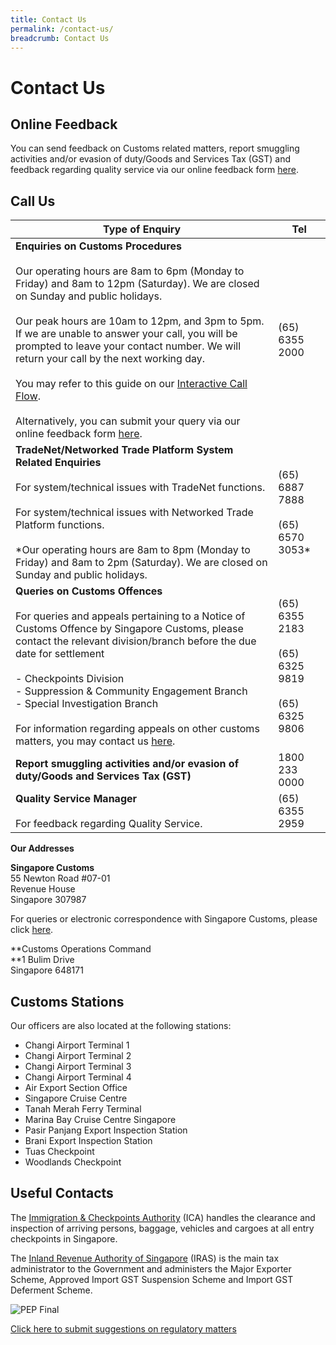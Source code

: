 ```yaml
---
title: Contact Us
permalink: /contact-us/
breadcrumb: Contact Us
---
```


# Contact Us

## Online Feedback

You can send feedback on Customs related matters, report smuggling activities and/or evasion of duty/Goods and Services Tax (GST) and feedback regarding quality service via our online feedback form  [here](https://www.customs.gov.sg/feedback).

## Call Us
| Type of Enquiry  | Tel |
|--|--|
| **Enquiries on Customs Procedures**<br> <br>Our operating hours are 8am to 6pm (Monday to Friday) and 8am to 12pm (Saturday). We are closed on Sunday and public holidays.<br><br>Our peak hours are 10am to 12pm, and 3pm to 5pm. If we are unable to answer your call, you will be prompted to leave your contact number. We will return your call by the next working day.<br><br>You may refer to this guide on our  [Interactive Call Flow](https://www.customs.gov.sg/-/media/cus/files/contact-us/guide-to-interactive-call-flow-nov-2019.pdf?la=en&hash=987EECAC2A3E7A2F8F76C3892B5404BDB9978151).<br><br>Alternatively, you can submit your query via our online feedback form  [here](https://www.customs.gov.sg/feedback).  |  (65) 6355 2000|
|**TradeNet/Networked Trade Platform System Related Enquiries**<br><br>For system/technical issues with TradeNet functions.<br><br>For system/technical issues with Networked Trade Platform functions.<br><br>*Our operating hours are 8am to 8pm (Monday to Friday) and 8am to 2pm (Saturday). We are closed on Sunday and public holidays.|(65) 6887 7888<br><br>(65) 6570 3053*|
|**Queries on Customs Offences**<br><br> For queries and appeals pertaining to a Notice of Customs Offence by Singapore Customs, please contact the relevant division/branch before the due date for settlement <br><br>- Checkpoints Division<br>- Suppression & Community Engagement Branch<br>- Special Investigation Branch <br><br>For information regarding appeals on other customs matters, you may contact us  [here](https://www.customs.gov.sg/feedback).|(65) 6355 2183<br><br>(65) 6325 9819<br><br>(65) 6325 9806|
|**Report smuggling activities and/or evasion of duty/Goods and Services Tax (GST)**|1800 233 0000|
|**Quality** **Service Manager**<br><br>For feedback regarding Quality Service.|(65) 6355 2959|

**Our Addresses**

**Singapore Customs**  
55 Newton Road #07-01  
Revenue House  
Singapore 307987  
  
For queries or electronic correspondence with Singapore Customs, please click  [here](https://www.customs.gov.sg/feedback).

**Customs Operations Command  
**1 Bulim Drive  
Singapore 648171

## Customs Stations

Our officers are also located at the following stations:

-   Changi Airport Terminal 1
-   Changi Airport Terminal 2
-   Changi Airport Terminal 3
-   Changi Airport Terminal 4
-   Air Export Section Office
-   Singapore Cruise Centre
-   Tanah Merah Ferry Terminal
-   Marina Bay Cruise Centre Singapore
-   Pasir Panjang Export Inspection Station
-   Brani Export Inspection Station
-   Tuas Checkpoint
-   Woodlands Checkpoint

## Useful Contacts

The [Immigration & Checkpoints Authority](http://www.ica.gov.sg/)  (ICA) handles the clearance and inspection of arriving persons, baggage, vehicles and cargoes at all entry checkpoints in Singapore.

The [Inland Revenue Authority of Singapore](http://www.iras.gov.sg/)  (IRAS) is the main tax administrator to the Government and administers the Major Exporter Scheme, Approved Import GST Suspension Scheme and Import GST Deferment Scheme.

![PEP Final](https://www.customs.gov.sg/-/media/cus/images/common/pep-final.jpg)

[Click here to submit suggestions on regulatory matters](https://www.mti.gov.sg/proenterprisepanel)
